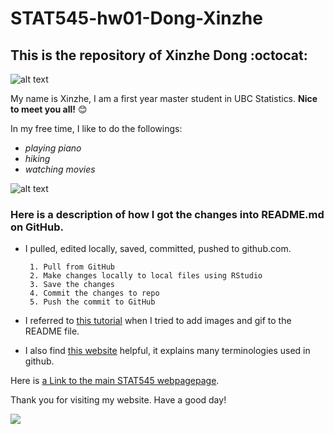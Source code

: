 # STAT545-hw01-Dong-Xinzhe
## This is the repository of Xinzhe Dong :octocat:


![alt text](https://user-images.githubusercontent.com/31666152/30516091-d9d1aff0-9ae9-11e7-935d-d739525cadb9.jpg "welcome image")

My name is Xinzhe, I am a first year master student in UBC Statistics. **Nice to meet you all!** :blush:

In my free time, I like to do the followings:
- *playing piano*
- *hiking*
- *watching movies* 

![alt text](https://user-images.githubusercontent.com/31666152/30516095-dd614a2c-9ae9-11e7-8b10-c8c1d3473a8e.jpg)

### Here is a description of how I got the changes into README.md on GitHub.
- I pulled, edited locally, saved, committed, pushed to github.com.

       1. Pull from GitHub
       2. Make changes locally to local files using RStudio
       3. Save the changes
       4. Commit the changes to repo
       5. Push the commit to GitHub
 
- I referred to [this tutorial](http://solutionoptimist.com/2013/12/28/awesome-github-tricks/) when I tried to add images and gif to the README file.

- I also find [this website](https://help.github.com/articles/github-glossary/) helpful, it explains many terminologies used in github.

Here is [a Link to the main STAT545 webpagepage](http://stat545.com/).

Thank you for visiting my website. Have a good day!

![](https://user-images.githubusercontent.com/31666152/30516094-dbf6a92a-9ae9-11e7-9842-3f6111a26bac.gif)